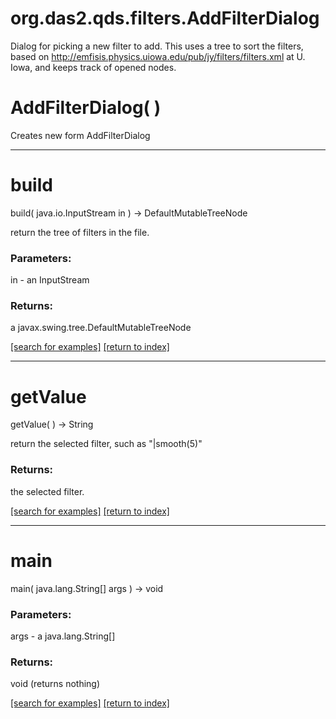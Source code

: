 # org.das2.qds.filters.AddFilterDialog

Dialog for picking a new filter to add.  This uses a tree to sort the filters, based on
 http://emfisis.physics.uiowa.edu/pub/jy/filters/filters.xml
 at U. Iowa, and keeps track of opened nodes.

# AddFilterDialog( )
Creates new form AddFilterDialog

***
<a name="build"></a>
# build
build( java.io.InputStream in ) &rarr; DefaultMutableTreeNode

return the tree of filters in the file.

### Parameters:
in - an InputStream

### Returns:
a javax.swing.tree.DefaultMutableTreeNode


<a href="https://github.com/autoplot/dev/search?q=build&unscoped_q=build">[search for examples]</a>
<a href="https://github.com/autoplot/documentation/blob/master/javadoc/index-all.md">[return to index]</a>

***
<a name="getValue"></a>
# getValue
getValue(  ) &rarr; String

return the selected filter, such as "|smooth(5)"

### Returns:
the selected filter.

<a href="https://github.com/autoplot/dev/search?q=getValue&unscoped_q=getValue">[search for examples]</a>
<a href="https://github.com/autoplot/documentation/blob/master/javadoc/index-all.md">[return to index]</a>

***
<a name="main"></a>
# main
main( java.lang.String[] args ) &rarr; void



### Parameters:
args - a java.lang.String[]

### Returns:
void (returns nothing)


<a href="https://github.com/autoplot/dev/search?q=main&unscoped_q=main">[search for examples]</a>
<a href="https://github.com/autoplot/documentation/blob/master/javadoc/index-all.md">[return to index]</a>

